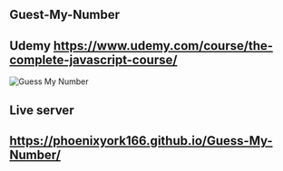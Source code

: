 ## Guest-My-Number
## Udemy https://www.udemy.com/course/the-complete-javascript-course/
![Guess My Number](https://img.itch.zone/aW1nLzY4MDUwNjcucG5n/original/3CsOoJ.png)

## Live server 
## https://phoenixyork166.github.io/Guess-My-Number/
